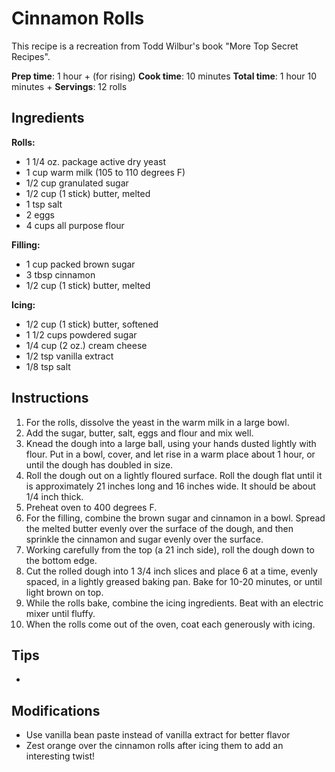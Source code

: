 # Cinnamon Rolls

This recipe is a recreation from Todd Wilbur's book "More Top Secret Recipes".

**Prep time**: 1 hour + (for rising)
**Cook time**: 10 minutes
**Total time**: 1 hour 10 minutes +
**Servings**: 12 rolls

## Ingredients

**Rolls:**
- 1 1/4 oz. package active dry yeast
- 1 cup warm milk (105 to 110 degrees F)
- 1/2 cup granulated sugar
- 1/2 cup (1 stick) butter, melted
- 1 tsp salt
- 2 eggs
- 4 cups all purpose flour

**Filling:**
- 1 cup packed brown sugar
- 3 tbsp cinnamon
- 1/2 cup (1 stick) butter, melted

**Icing:**
- 1/2 cup (1 stick) butter, softened
- 1 1/2 cups powdered sugar
- 1/4 cup (2 oz.) cream cheese
- 1/2 tsp vanilla extract
- 1/8 tsp salt

## Instructions

1.  For the rolls, dissolve the yeast in the warm milk in a large bowl.
2.  Add the sugar, butter, salt, eggs and flour and mix well.
3.  Knead the dough into a large ball, using your hands dusted lightly with flour. Put in a bowl, cover, and let rise in a warm place about 1 hour, or until the dough has doubled in size.
4.  Roll the dough out on a lightly floured surface. Roll the dough flat until it is approximately 21 inches long and 16 inches wide. It should be about 1/4 inch thick.
5.  Preheat oven to 400 degrees F.
6.  For the filling, combine the brown sugar and cinnamon in a bowl. Spread the melted butter evenly over the surface of the dough, and then sprinkle the cinnamon and sugar evenly over the surface.
7.  Working carefully from the top (a 21 inch side), roll the dough down to the bottom edge.
8.  Cut the rolled dough into 1 3/4 inch slices and place 6 at a time, evenly spaced, in a lightly greased baking pan. Bake for 10-20 minutes, or until light brown on top.
9.  While the rolls bake, combine the icing ingredients. Beat with an electric mixer until fluffy.
10. When the rolls come out of the oven, coat each generously with icing.

## Tips

- 

## Modifications

- Use vanilla bean paste instead of vanilla extract for better flavor
- Zest orange over the cinnamon rolls after icing them to add an interesting twist!
